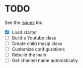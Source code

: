 # TODO
See the [issues](https://github.com/drkostas/youbot/issues) too.
- [X] Load starter
- [ ] Build a Youtube class
- [ ] Create child mysql class
- [ ] Customize configurations
- [ ] Rebuild the main
- [ ] Get channel name automatically
